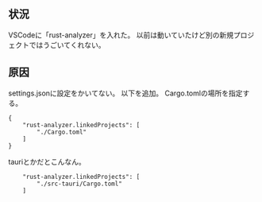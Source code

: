 ## 状況
VSCodeに「rust-analyzer」を入れた。
以前は動いていたけど別の新規プロジェクトではうごいてくれない。
## 原因
settings.jsonに設定をかいてない。
以下を追加。
Cargo.tomlの場所を指定する。
```
{
    "rust-analyzer.linkedProjects": [
        "./Cargo.toml"
    ]
}
```
tauriとかだとこんなん。
```
    "rust-analyzer.linkedProjects": [
        "./src-tauri/Cargo.toml"
    ]
```
